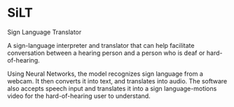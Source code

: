 # SiLT
Sign Language Translator

A sign-language interpreter and translator that can help facilitate conversation between a hearing person and a person who is deaf or hard-of-hearing.

Using Neural Networks, the model recognizes sign language from a webcam. It then converts it into text, and translates into audio. The software also accepts speech input and translates it into a sign language-motions video for the hard-of-hearing user to understand.
